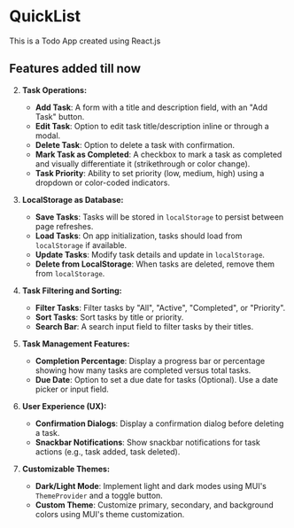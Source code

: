 # QuickList
This is a Todo App created using React.js

## Features added till now
2. **Task Operations:**
   - **Add Task**: A form with a title and description field, with an "Add Task" button.
   - **Edit Task**: Option to edit task title/description inline or through a modal.
   - **Delete Task**: Option to delete a task with confirmation.
   - **Mark Task as Completed**: A checkbox to mark a task as completed and visually differentiate it (strikethrough or color change).
   - **Task Priority**: Ability to set priority (low, medium, high) using a dropdown or color-coded indicators.
   
3. **LocalStorage as Database:**
   - **Save Tasks**: Tasks will be stored in `localStorage` to persist between page refreshes.
   - **Load Tasks**: On app initialization, tasks should load from `localStorage` if available.
   - **Update Tasks**: Modify task details and update in `localStorage`.
   - **Delete from LocalStorage**: When tasks are deleted, remove them from `localStorage`.

4. **Task Filtering and Sorting:**
   - **Filter Tasks**: Filter tasks by "All", "Active", "Completed", or "Priority".
   - **Sort Tasks**: Sort tasks by title or priority.
   - **Search Bar**: A search input field to filter tasks by their titles.

6. **Task Management Features:**
   - **Completion Percentage**: Display a progress bar or percentage showing how many tasks are completed versus total tasks.
   - **Due Date**: Option to set a due date for tasks (Optional). Use a date picker or input field.

7. **User Experience (UX):**
   - **Confirmation Dialogs**: Display a confirmation dialog before deleting a task.
   - **Snackbar Notifications**: Show snackbar notifications for task actions (e.g., task added, task deleted).

8. **Customizable Themes:**
   - **Dark/Light Mode**: Implement light and dark modes using MUI's `ThemeProvider` and a toggle button.
   - **Custom Theme**: Customize primary, secondary, and background colors using MUI's theme customization.